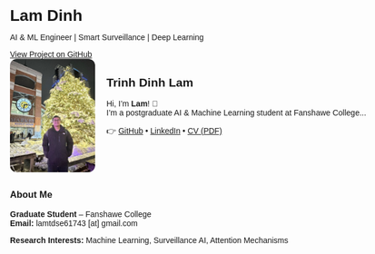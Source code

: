<!DOCTYPE html>
<html lang="en">
<head>
  <meta charset="UTF-8">
  <title>Lam Dinh</title>
  <style>
    body {
      font-family: Arial, sans-serif;
      max-width: 800px;
      margin: auto;
      padding: 40px;
    }

    .header {
      text-align: center;
      margin-bottom: 40px;
    }

    .header h1 {
      margin-bottom: 10px;
    }

    .profile {
      display: flex;
      align-items: flex-start;
      gap: 20px;
    }

    .profile img {
      width: 150px;
      border-radius: 12px;
    }

    .about {
      margin-top: 30px;
    }
  </style>
</head>
<body>

  <div class="header">
    <h1>Lam Dinh</h1>
    <p>AI & ML Engineer | Smart Surveillance | Deep Learning</p>
    <a href="https://github.com/lamtdse61743/lamdinh.github.io">View Project on GitHub</a>
  </div>

  <div class="profile">
    <img src="assets/profile.jpg" alt="Lam Dinh">
    <div>
      <h2>Trinh Dinh Lam</h2>
      <p>Hi, I’m <strong>Lam</strong>! 👋<br>
        I’m a postgraduate AI & Machine Learning student at Fanshawe College...  
      </p>
      <p>
        👉 <a href="https://github.com/lamtdse61743">GitHub</a> • 
        <a href="https://linkedin.com/in/lam-dinh-9104b6306">LinkedIn</a> • 
        <a href="cv.pdf">CV (PDF)</a>
      </p>
    </div>
  </div>

  <div class="about">
    <h3>About Me</h3>
    <p><strong>Graduate Student</strong> – Fanshawe College<br>
    <strong>Email:</strong> lamtdse61743 [at] gmail.com</p>
    <p><strong>Research Interests:</strong> Machine Learning, Surveillance AI, Attention Mechanisms</p>
  </div>

</body>
</html>
